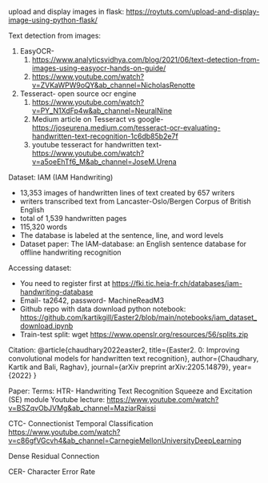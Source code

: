 upload and display images in flask:
https://roytuts.com/upload-and-display-image-using-python-flask/

Text detection from images:
1. EasyOCR- 
   1. https://www.analyticsvidhya.com/blog/2021/06/text-detection-from-images-using-easyocr-hands-on-guide/
   2. https://www.youtube.com/watch?v=ZVKaWPW9oQY&ab_channel=NicholasRenotte
2. Tesseract- open source ocr engine
   1. https://www.youtube.com/watch?v=PY_N1XdFp4w&ab_channel=NeuralNine
   2. Medium article on Tesseract vs google- https://joseurena.medium.com/tesseract-ocr-evaluating-handwritten-text-recognition-1c6db85b2e7f
   3. youtube tesseract for handwritten text- https://www.youtube.com/watch?v=a5oeEhTf6_M&ab_channel=JoseM.Urena

Dataset:
IAM (IAM Handwriting)
- 13,353 images of handwritten lines of text created by 657 writers
- writers transcribed text from Lancaster-Oslo/Bergen Corpus of British English
- total of 1,539 handwritten pages 
- 115,320 words
- The database is labeled at the sentence, line, and word levels
- Dataset paper: The IAM-database: an English sentence database for offline handwriting recognition

Accessing dataset:
- You need to register first at https://fki.tic.heia-fr.ch/databases/iam-handwriting-database
- Email- ta2642, password- MachineReadM3
- Github repo with data download python notebook: https://github.com/kartikgill/Easter2/blob/main/notebooks/iam_dataset_download.ipynb
- Train-test split: wget https://www.openslr.org/resources/56/splits.zip

Citation:
@article{chaudhary2022easter2,
  title={Easter2. 0: Improving convolutional models for handwritten text recognition},
  author={Chaudhary, Kartik and Bali, Raghav},
  journal={arXiv preprint arXiv:2205.14879},
  year={2022}
}

Paper:
Terms:
HTR- Handwriting Text Recognition
Squeeze and Excitation (SE) module
Youtube lecture: https://www.youtube.com/watch?v=BSZqvObJVMg&ab_channel=MaziarRaissi

CTC- Connectionist Temporal Classification
https://www.youtube.com/watch?v=c86gfVGcvh4&ab_channel=CarnegieMellonUniversityDeepLearning

Dense Residual Connection

CER- Character Error Rate
